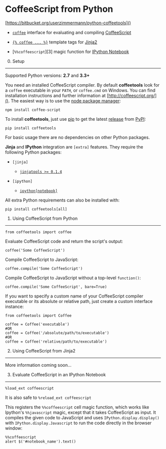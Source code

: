 CoffeeScript from Python
========================

[https://bitbucket.org/userzimmermann/python-coffeetools]()

* [`coffee`][1] interface for evaluating and compiling
  [CoffeeScript](http://coffeescript.org/)

* [`{% coffee ... %}`][2] template tags for [Jinja2](http://jinja.pocoo.org)

* [`%%coffeescript`][3] magic function for [IPython Notebook](
    http://ipython.org/notebook.html)


0. Setup
---------------

Supported Python versions: __2.7__ and __3.3+__

You need an installed CoffeeScript compiler.
By default __coffeetools__ look for a `coffee` executable in your `PATH`,
or `coffee.cmd` on Windows.
You can find installation instructions and further information at
[http://coffeescript.org/]().
The easiest way is to use the
[node package manager](https://www.npmjs.com/):

    npm install coffee-script

To install __coffeetools__, just use [pip](http://www.pip-installer.org)
to get the latest [release](https://pypi.python.org/pypi/coffeetools)
from [PyPI](https://pypi.python.org):

    pip install coffeetools

For basic usage there are no dependencies on other Python packages.

__Jinja__ and __IPython__ integration are `[extra]` features.
They require the following Python packages:

* `[jinja]`

    * [`jinjatools >= 0.1.4`](https://pypi.python.org/pypi/jinjatools)

* `[ipython]`

    * [`ipython[notebook]`](https://pypi.python.org/pypi/ipython)

All extra Python requirements can also be installed with:

    pip install coffeetools[all]


1. Using CoffeeScript from Python
---------------------------------
[1]: #markdown-header-1-using-coffeescript-from-python

    from coffeetools import coffee

Evaluate CoffeeScript code and return the script's output:

    coffee('Some CoffeeScript')

Compile CoffeeScript to JavaScript:

    coffee.compile('Some CoffeeScript')

Compile CoffeeScript to JavaScript without a top-level `function()`:

    coffee.compile('Some CoffeeScript', bare=True)

If you want to specify a custom name
of your CoffeeScript compiler executable or its absolute or relative path,
just create a custom interface instance:

    from coffeetools import Coffee

    coffee = Coffee('executable')
    #OR
    coffee = Coffee('/absolute/path/to/executable')
    #OR
    coffee = Coffee('relative/path/to/executable')


2. Using CoffeeScript from Jinja2
---------------------------------
[2]: #markdown-header-2-using-coffeescript-from-jinja2

More information coming soon...


3. Evaluate CoffeeScript in an IPython Notebook
-----------------------------------------------
[2]: #markdown-header-3-evaluate-coffeescript-in-an-ipython-notebook

    %load_ext coffeescript

It is also safe to `%reload_ext coffeescript`

This registers the `%%coffeescript` cell magic function,
which works like Ipython's `%%javascript` magic,
except that it takes CoffeeScript as input.
It compiles the given code to JavaScript
and uses `IPython.display.display()` with `IPython.display.Javascript`
to run the code directly in the browser window:

    %%coffeescript
    alert $('#notebook_name').text()
